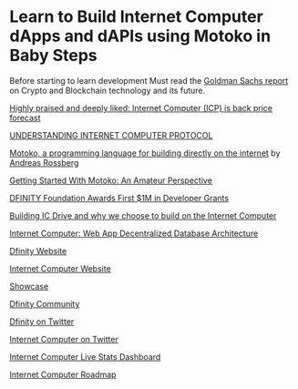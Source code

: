 # Learn to Build Internet Computer dApps and dAPIs using Motoko in Baby Steps

Before starting to learn development Must read the [Goldman Sachs report](https://www.goldmansachs.com/what-we-do/consumer-and-wealth-management/private-wealth-management/intellectual-capital-f/beauty-is-not-in-the-eye-of-the-beholder-report.pdf) on Crypto and Blockchain technology and its future.

[Highly praised and deeply liked: Internet Computer (ICP) is back price forecast](https://citytelegraph.com/crypto/5167/highly-praised-and-deeply-liked-internet-computer-icp-is-back-price-forecast/)

[UNDERSTANDING INTERNET COMPUTER PROTOCOL](https://akinremiopeyemi.medium.com/understanding-internet-computer-protocol-d5f71ca2ad3f)

[Motoko, a programming language for building directly on the internet](https://stackoverflow.blog/2020/08/24/motoko-the-language-that-turns-the-web-into-a-computer/) by [Andreas Rossberg](https://stackoverflow.blog/author/andreas-rossberg/)

[Getting Started With Motoko: An Amateur Perspective](https://www.dfinitycommunity.com/getting-started-with-motoko-an-amateur-perspective/)

[DFINITY Foundation Awards First $1M in Developer Grants](https://medium.com/dfinity/dfinity-foundation-awards-first-1m-in-developer-grants-958f5e6caf61)

[Building IC Drive and why we choose to build on the Internet Computer](http://nanditmehra.com/2021/08/11/building-ic-drive-and-why-we-choose-to-build-on-the-internet-computer/)

[Internet Computer: Web App Decentralized Database Architecture](https://dev.to/daviddalbusco/internet-computer-web-app-decentralized-database-architecture-2llk)

[Dfinity Website](https://dfinity.org/)

[Internet Computer Website](https://internetcomputer.org/)

[Showcase](https://dfinity.org/showcase/)

[Dfinity Community](https://www.dfinitycommunity.com/)

[Dfinity on Twitter](https://twitter.com/dfinity)

[Internet Computer on Twitter](https://twitter.com/hashtag/InternetComputer)

[Internet Computer Live Stats Dashboard](https://dashboard.internetcomputer.org/)

[Internet Computer Roadmap](https://dfinity.org/roadmap/)




